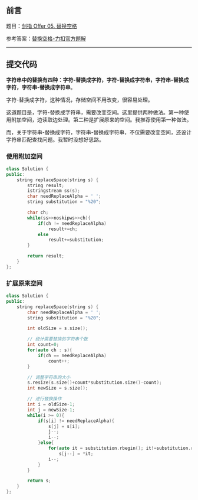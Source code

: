 ## 前言

题目：[剑指 Offer 05. 替换空格](https://leetcode-cn.com/problems/ti-huan-kong-ge-lcof/)

参考答案：[替换空格-力扣官方题解](https://leetcode-cn.com/problems/ti-huan-kong-ge-lcof/solution/mian-shi-ti-05-ti-huan-kong-ge-by-leetcode-solutio/)

---

## 提交代码

**字符串中的替换有四种：字符-替换成字符，字符-替换成字符串，字符串-替换成字符，字符串-替换成字符串**。

字符-替换成字符，这种情况，存储空间不用改变，很容易处理。

这道题目是，字符-替换成字符串，需要改变空间。这里提供两种做法。第一种使用附加空间，边读取边处理。第二种是扩展原来的空间。我推荐使用第一种做法。

而，关于字符串-替换成字符，字符串-替换成字符串，不仅需要改变空间，还设计字符串匹配查找问题。我暂时没想好思路。

### 使用附加空间

```c++
class Solution {
public:
    string replaceSpace(string s) {
        string result;
        istringstream ss(s);
        char needReplaceAlpha = ' ';
        string substitution = "%20";

        char ch;
        while(ss>>noskipws>>ch){
            if(ch != needReplaceAlpha)
                result+=ch;
            else
                result+=substitution;
        }

        return result;
    }
};
```

### 扩展原来空间

```c++
class Solution {
public:
    string replaceSpace(string s) {
        char needReplaceAlpha = ' ';
        string substitution = "%20";

        int oldSize = s.size();

        // 统计需要替换的字符串个数
        int count=0;
        for(auto ch : s){
            if(ch == needReplaceAlpha)
                count++;
        }        

        // 调整字符串的大小
        s.resize(s.size()+count*substitution.size()-count);
        int newSize = s.size();

        // 进行替换操作
        int i = oldSize-1; 
        int j = newSize-1;
        while(i >= 0){
            if(s[i] != needReplaceAlpha){
                s[j] = s[i];
                j--;
                i--;
            }else{
                for(auto it = substitution.rbegin(); it!=substitution.rend(); it++)
                    s[j--] = *it;
                i--;
            }
        }

        return s;
    }
};
```